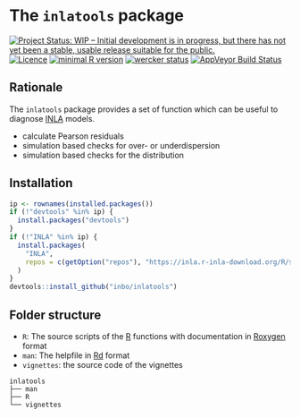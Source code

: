 # The `inlatools` package

[![Project Status: WIP – Initial development is in progress, but there has not yet been a stable, usable release suitable for the public.](https://www.repostatus.org/badges/latest/wip.svg)](https://www.repostatus.org/#wip)
[![Licence](https://img.shields.io/badge/licence-GPL--3-blue.svg)](https://www.gnu.org/licenses/gpl-3.0.en.html)
[![minimal R version](https://img.shields.io/badge/R%3E%3D-3.4.0-6666ff.svg)](https://cran.r-project.org/)
[![wercker status](https://app.wercker.com/status/d0205ffb719d28fac3f8ebe492a0caef/s/master "wercker status")](https://app.wercker.com/project/byKey/d0205ffb719d28fac3f8ebe492a0caef)
[![AppVeyor Build Status](https://ci.appveyor.com/api/projects/status/github/inbo/inlatools?branch=master&svg=true)](https://ci.appveyor.com/project/inbo/inlatools)

## Rationale

The `inlatools` package provides a set of function which can be useful to diagnose [INLA](http://www.r-inla.org/) models.

- calculate Pearson residuals
- simulation based checks for over- or underdispersion
- simulation based checks for the distribution

## Installation

```r
ip <- rownames(installed.packages())
if (!"devtools" %in% ip) {
  install.packages("devtools")
}
if (!"INLA" %in% ip) {
  install.packages(
    "INLA", 
    repos = c(getOption("repos"), "https://inla.r-inla-download.org/R/stable")
  )
}
devtools::install_github("inbo/inlatools")
```

## Folder structure

- `R`: The source scripts of the [R](https://cloud.r-project.org/) functions with documentation in [Roxygen](https://github.com/klutometis/roxygen) format
- `man`: The helpfile in [Rd](https://cloud.r-project.org/doc/manuals/r-release/R-exts.html#Rd-format) format
- `vignettes`: the source code of the vignettes

```
inlatools
├── man
├── R
└── vignettes
```
